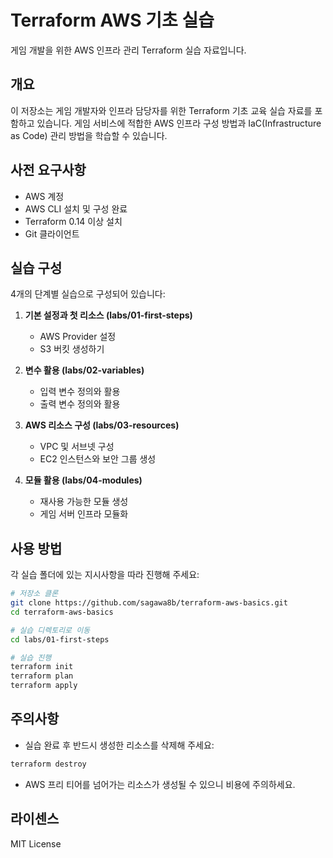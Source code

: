 # Terraform AWS 기초 실습

게임 개발을 위한 AWS 인프라 관리 Terraform 실습 자료입니다.

## 개요

이 저장소는 게임 개발자와 인프라 담당자를 위한 Terraform 기초 교육 실습 자료를 포함하고 있습니다. 
게임 서비스에 적합한 AWS 인프라 구성 방법과 IaC(Infrastructure as Code) 관리 방법을 학습할 수 있습니다.

## 사전 요구사항

- AWS 계정
- AWS CLI 설치 및 구성 완료
- Terraform 0.14 이상 설치
- Git 클라이언트

## 실습 구성

4개의 단계별 실습으로 구성되어 있습니다:

1. **기본 설정과 첫 리소스 (labs/01-first-steps)**
   - AWS Provider 설정
   - S3 버킷 생성하기

2. **변수 활용 (labs/02-variables)**
   - 입력 변수 정의와 활용
   - 출력 변수 정의와 활용

3. **AWS 리소스 구성 (labs/03-resources)**
   - VPC 및 서브넷 구성
   - EC2 인스턴스와 보안 그룹 생성

4. **모듈 활용 (labs/04-modules)**
   - 재사용 가능한 모듈 생성
   - 게임 서버 인프라 모듈화

## 사용 방법

각 실습 폴더에 있는 지시사항을 따라 진행해 주세요:

```bash
# 저장소 클론
git clone https://github.com/sagawa8b/terraform-aws-basics.git
cd terraform-aws-basics

# 실습 디렉토리로 이동
cd labs/01-first-steps

# 실습 진행
terraform init
terraform plan
terraform apply
```

## 주의사항

- 실습 완료 후 반드시 생성한 리소스를 삭제해 주세요:
```bash
terraform destroy
```
- AWS 프리 티어를 넘어가는 리소스가 생성될 수 있으니 비용에 주의하세요.

## 라이센스

MIT License
